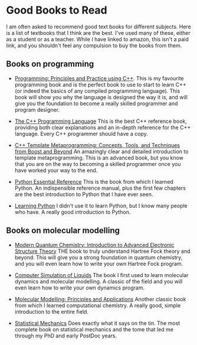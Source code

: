 # Good Books to Read

I am often asked to recommend good text books for different subjects. 
Here is a list of textbooks that I think are the best. I've used many
of these, either as a student or as a teacher. While I have linked 
to amazon, this isn't a paid link, and you shouldn't feel any compulsion
to buy the books from them.

## Books on programming

* [Programming: Principles and Practice using C++](http://www.amazon.co.uk/Programming-Principles-Practice-Using-C/dp/0321992784/ref=sr_1_fkmr0_2?ie=UTF8&qid=1441988297&sr=8-2-fkmr0&keywords=stroustrup+swan).
  This is my favourite programming book and is the perfect book to use to start
  to learn C++ (or indeed the basics of any compiled programming language). This
  book will show you why the language is designed the way it is, and will give
  you the foundation to become a really skilled programmer and program designer.

* [The C++ Programming Language](http://www.amazon.co.uk/C-Programming-Language-Bjarne-Stroustrup/dp/0321563840/ref=sr_1_fkmr0_1?ie=UTF8&qid=1441988297&sr=8-1-fkmr0&keywords=stroustrup+swan)
  This is the best C++ reference book, providing both clear explanations and an 
  in-depth reference for the C++ language. Every C++ programmer should have a copy. 

* [C++ Template Metaprogramming: Concepts, Tools, and Techniques from Boost and Beyond](http://www.amazon.co.uk/Template-Metaprogramming-Concepts-Techniques-Beyond/dp/0321227255/ref=sr_1_1?s=books&ie=UTF8&qid=1441988459&sr=1-1&keywords=template+metaprogramming)
  An amazingly clear and detailed introduction to template metaprogramming. This
  is an advanced book, but you know that you are on the way to becoming a skilled
  programmer once you have worked your way to the end.

* [Python Essential Reference](http://www.amazon.co.uk/Python-Essential-Reference-Developers-Library/dp/0672329786/ref=sr_1_2?s=books&ie=UTF8&qid=1441988534&sr=1-2&keywords=essential+python)
  This is the book from which I learned Python. An indispensible reference manual,
  plus the first few chapters are the best introduction to Python that I have ever
  seen.

* [Learning Python](http://www.amazon.co.uk/Learning-Python-Mark-Lutz/dp/1449355730/ref=sr_1_1?s=books&ie=UTF8&qid=1441988620&sr=1-1&keywords=learning+python)
  I didn't use it to learn Python, but I know many people who have. A really
  good introduction to Python.

## Books on molecular modelling

* [Modern Quantum Chemistry: Introduction to Advanced Electronic Structure Theory](http://www.amazon.co.uk/Modern-Quantum-Chemistry-Introduction-Electronic/dp/0486691861/ref=sr_1_1?s=books&ie=UTF8&qid=1441988665&sr=1-1&keywords=szabo+ostlund)
  THE book to truly understand Hartree Fock theory and beyond. This will give you
  a strong foundation in quantum chemistry, and you will even learn how to write
  your own Hartree Fock program.

* [Computer Simulation of Liquids](http://www.amazon.co.uk/Computer-Simulation-Tildesley-published-University/dp/B00E325X30/ref=sr_1_1?s=books&ie=UTF8&qid=1441988736&sr=1-1&keywords=allen+tildesley)
  The book I first used to learn molecular dynamics and molecular modelling. A classic
  of the field and you will even learn how to write your own dynamics program.

* [Molecular Modelling: Principles and Applications](http://www.amazon.co.uk/Molecular-Modelling-Applications-Andrew-Leach/dp/0582382106/ref=sr_1_1?s=books&ie=UTF8&qid=1441988789&sr=1-1&keywords=leach+molecular+modelling)
  Another classic book from which I learned computational chemistry. A really
  good, simple introduction to the entire field.

* [Statistical Mechanics](http://www.amazon.co.uk/Statistical-Mechanics-Donald-McQuarrie/dp/1891389157/ref=sr_1_5?s=books&ie=UTF8&qid=1441988860&sr=1-5&keywords=statistical+mechanics)
  Does exactly what it says on the tin. The most complete book on statistical
  mechanics and the tome that led me through my PhD and early PostDoc years.
